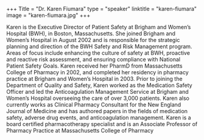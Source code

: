 +++
Title = "Dr. Karen Fiumara"
type = "speaker"
linktitle = "karen-fiumara"
image = "karen-fiumara.jpg"
+++

Karen is the Executive Director of Patient Safety at Brigham and Women’s Hospital (BWH), in Boston, Massachusetts. She joined Brigham and Women’s Hospital in August 2002 and is responsible for the strategic planning and direction of the BWH Safety and Risk Management program. Areas of focus include enhancing the culture of safety at BWH, proactive and reactive risk assessment, and ensuring compliance with National Patient Safety Goals. Karen received her PharmD from Massachusetts College of Pharmacy in 2002, and completed her residency in pharmacy practice at Brigham and Women’s Hospital in 2003.  Prior to joining the Department of Quality and Safety, Karen worked as the Medication Safety Officer and led the Anticoagulation Management Service at Brigham and Women’s Hospital overseeing the care of over 3,000 patients. Karen also currently works as Clinical Pharmacy Consultant for the New England Journal of Medicine and has authored papers in the fields of medication safety, adverse drug events, and anticoagulation management. Karen is a board certified pharmacotherapy specialist and is an Associate Professor of Pharmacy Practice at Massachusetts College of Pharmacy


